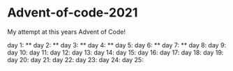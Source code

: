 # Advent-of-code-2021
My attempt at this years Advent of Code!

day 1: **
day 2: **
day 3: **
day 4: **
day 5:
day 6: **
day 7: **
day 8:
day 9:
day 10:
day 11:
day 12:
day 13:
day 14:
day 15:
day 16:
day 17:
day 18:
day 19:
day 20:
day 21:
day 22:
day 23:
day 24:
day 25:
